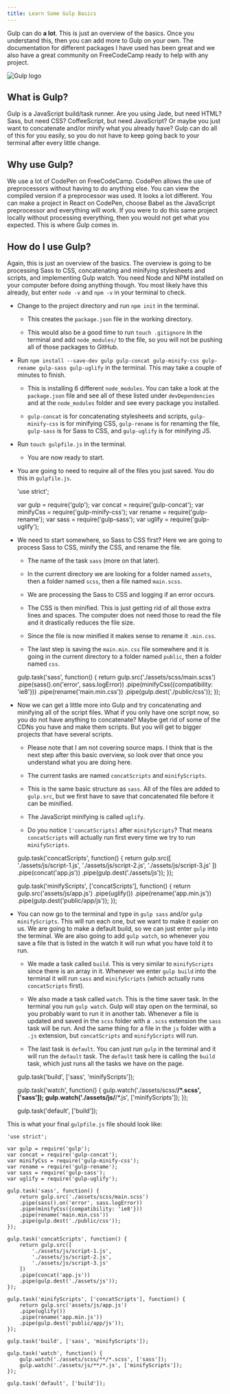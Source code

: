 ```yaml
---
title: Learn Some Gulp Basics
---
```

Gulp can do **a lot**. This is just an overview of the basics. Once you understand this, then you can add more to Gulp on your own. The documentation for different packages I have used has been great and we also have a great community on FreeCodeCamp ready to help with any project.

![Gulp logo](https://raw.githubusercontent.com/gulpjs/artwork/master/gulp.png)

## What is Gulp?

Gulp is a JavaScript build/task runner. Are you using Jade, but need HTML? Sass, but need CSS? CoffeeScript, but need JavaScript? Or maybe you just want to concatenate and/or minify what you already have? Gulp can do all of this for you easily, so you do not have to keep going back to your terminal after every little change.

## Why use Gulp?

We use a lot of CodePen on FreeCodeCamp. CodePen allows the use of preprocessors without having to do anything else. You can view the compiled version if a preprocessor was used. It looks a lot different. You can make a project in React on CodePen, choose Babel as the JavaScript preprocessor and everything will work. If you were to do this same project locally without processing everything, then you would not get what you expected. This is where Gulp comes in.

## How do I use Gulp?

Again, this is just an overview of the basics. The overview is going to be processing Sass to CSS, concatenating and minifying stylesheets and scripts, and implementing Gulp watch. You need Node and NPM installed on your computer before doing anything though. You most likely have this already, but enter `node -v` and `npm -v` in your terminal to check.

*   Change to the project directory and run `npm init` in the terminal.
    *   This creates the `package.json` file in the working directory.

    *   This would also be a good time to run `touch .gitignore` in the terminal and add `node_modules/` to the file, so you will not be pushing all of those packages to GitHub.
*   Run `npm install --save-dev gulp gulp-concat gulp-minify-css gulp-rename gulp-sass gulp-uglify` in the terminal. This may take a couple of minutes to finish.

    *   This is installing 6 different `node_modules`. You can take a look at the `package.json` file and see all of these listed under `devDependencies` and at the `node_modules` folder and see every package you installed.

    *   `gulp-concat` is for concatenating stylesheets and scripts, `gulp-minify-css` is for minifying CSS, `gulp-rename` is for renaming the file, `gulp-sass` is for Sass to CSS, and `gulp-uglify` is for minifying JS.
*   Run `touch gulpfile.js` in the terminal.

    *   You are now ready to start.

*   You are going to need to require all of the files you just saved. You do this in `gulpfile.js`.

    'use strict';

    var gulp = require('gulp');
    var concat = require('gulp-concat');
    var minifyCss = require('gulp-minify-css');
    var rename = require('gulp-rename');
    var sass = require('gulp-sass');
    var uglify = require('gulp-uglify');

*   We need to start somewhere, so Sass to CSS first? Here we are going to process Sass to CSS, minify the CSS, and rename the file.
    *   The name of the task `sass` (more on that later).

    *   In the current directory we are looking for a folder named `assets`, then a folder named `scss`, then a file named `main.scss`.
    *   We are processing the Sass to CSS and logging if an error occurs.
    *   The CSS is then minified. This is just getting rid of all those extra lines and spaces. The computer does not need those to read the file and it drastically reduces the file size.
    *   Since the file is now minified it makes sense to rename it `.min.css`.
    *   The last step is saving the `main.min.css` file somewhere and it is going in the current directory to a folder named `public`, then a folder named `css`.

    gulp.task('sass', function() {
        return gulp.src('./assets/scss/main.scss')
        .pipe(sass().on('error', sass.logError))
        .pipe(minifyCss({compatibility: 'ie8'}))
        .pipe(rename('main.min.css'))
        .pipe(gulp.dest('./public/css'));
    });

*   Now we can get a little more into Gulp and try concatenating and minifying all of the script files. What if you only have one script now, so you do not have anything to concatenate? Maybe get rid of some of the CDNs you have and make them scripts. But you will get to bigger projects that have several scripts.
    *   Please note that I am not covering source maps. I think that is the next step after this basic overview, so look over that once you understand what you are doing here.

    *   The current tasks are named `concatScripts` and `minifyScripts`.
    *   This is the same basic structure as `sass`. All of the files are added to `gulp.src`, but we first have to save that concatenated file before it can be minified.
    *   The JavaScript minifying is called `uglify`.
    *   Do you notice `['concatScripts]` after `minifyScripts`? That means `concatScripts` will actually run first every time we try to run `minifyScripts`.

    gulp.task('concatScripts', function() {
        return gulp.src([
            './assets/js/script-1.js',
            './assets/js/script-2.js',
            './assets/js/script-3.js'
        ])
        .pipe(concat('app.js'))
        .pipe(gulp.dest('./assets/js'));
    });

    gulp.task('minifyScripts', ['concatScripts'], function() {
        return gulp.src('assets/js/app.js')
        .pipe(uglify())
        .pipe(rename('app.min.js'))
        .pipe(gulp.dest('public/app/js'));
    });

*   You can now go to the terminal and type in `gulp sass` and/or `gulp minifyScripts`. This will run each one, but we want to make it easier on us. We are going to make a default build, so we can just enter `gulp` into the terminal. We are also going to add `gulp watch`, so whenever you save a file that is listed in the watch it will run what you have told it to run.
    *   We made a task called `build`. This is very similar to `minifyScripts` since there is an array in it. Whenever we enter `gulp build` into the terminal it will run `sass` and `minifyScripts` (which actually runs `concatScripts` first).

    *   We also made a task called `watch`. This is the time saver task. In the terminal you run `gulp watch`. Gulp will stay open on the terminal, so you probably want to run it in another tab. Whenever a file is updated and saved in the `scss` folder with a `.scss` extension the `sass` task will be run. And the same thing for a file in the `js` folder with a `.js` extension, but `concatScripts` and `minifyScripts` will run.
    *   The last task is `default`. You can just run `gulp` in the terminal and it will run the `default` task. The `default` task here is calling the `build` task, which just runs all the tasks we have on the page.

    gulp.task('build', ['sass', 'minifyScripts']);

    gulp.task('watch', function() {
        gulp.watch('./assets/scss/**/*.scss', ['sass']);
        gulp.watch('./assets/js/**/*.js', ['minifyScripts']);
    });

    gulp.task('default', ['build']);

This is what your final `gulpfile.js` file should look like:

    'use strict';

    var gulp = require('gulp');
    var concat = require('gulp-concat');
    var minifyCss = require('gulp-minify-css');
    var rename = require('gulp-rename');
    var sass = require('gulp-sass');
    var uglify = require('gulp-uglify');

    gulp.task('sass', function() {
        return gulp.src('./assets/scss/main.scss')
        .pipe(sass().on('error', sass.logError))
        .pipe(minifyCss({compatibility: 'ie8'}))
        .pipe(rename('main.min.css'))
        .pipe(gulp.dest('./public/css'));
    });

    gulp.task('concatScripts', function() {
        return gulp.src([
            './assets/js/script-1.js',
            './assets/js/script-2.js',
            './assets/js/script-3.js'
        ])
        .pipe(concat('app.js'))
        .pipe(gulp.dest('./assets/js'));
    });

    gulp.task('minifyScripts', ['concatScripts'], function() {
        return gulp.src('assets/js/app.js')
        .pipe(uglify())
        .pipe(rename('app.min.js'))
        .pipe(gulp.dest('public/app/js'));
    });

    gulp.task('build', ['sass', 'minifyScripts']);

    gulp.task('watch', function() {
        gulp.watch('./assets/scss/**/*.scss', ['sass']);
        gulp.watch('./assets/js/**/*.js', ['minifyScripts']);
    });

    gulp.task('default', ['build']);
